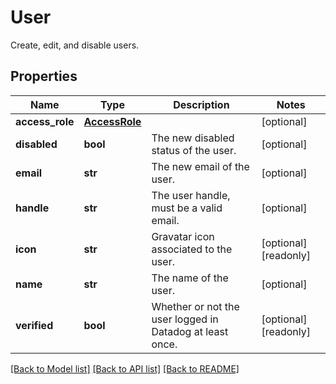 # User

Create, edit, and disable users.
## Properties
Name | Type | Description | Notes
------------ | ------------- | ------------- | -------------
**access_role** | [**AccessRole**](AccessRole.md) |  | [optional] 
**disabled** | **bool** | The new disabled status of the user. | [optional] 
**email** | **str** | The new email of the user. | [optional] 
**handle** | **str** | The user handle, must be a valid email. | [optional] 
**icon** | **str** | Gravatar icon associated to the user. | [optional] [readonly] 
**name** | **str** | The name of the user. | [optional] 
**verified** | **bool** | Whether or not the user logged in Datadog at least once. | [optional] [readonly] 

[[Back to Model list]](README.md#documentation-for-models) [[Back to API list]](README.md#documentation-for-api-endpoints) [[Back to README]](README.md)


